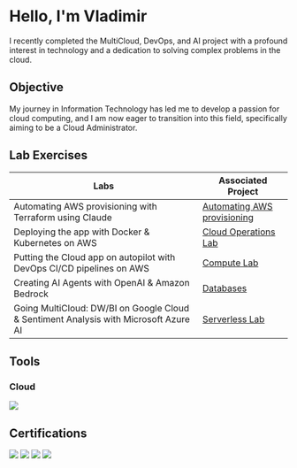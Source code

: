 # Hello, I'm Vladimir
I recently completed the MultiCloud, DevOps, and AI project with a profound interest in technology and a dedication to solving complex problems in the cloud.

## Objective
My journey in Information Technology has led me to develop a passion for cloud computing, and I am now eager to transition into this field, specifically aiming to be a Cloud Administrator.

## Lab Exercises
| Labs                                        | Associated Project         |
|-----------------------------------------------|----------------------------|
| Automating AWS provisioning with Terraform using Claude          | <a href="https://github.com/vladc73/MultiCloud-DevOps-AI-project/blob/main/Automating%20AWS%20Provisioning">Automating AWS provisioning</a>|
| Deploying the app with Docker & Kubernetes on AWS         | <a href="">Cloud Operations Lab</a>|
| Putting the Cloud app on autopilot with DevOps CI/CD pipelines on AWS         | <a href="https://github.com/vladc73/AWS-Cloud-Computing/blob/main/Getting%20Started%20with%20Compute%20Simulation%20Instructions.pdf">Compute Lab</a>|
| Creating AI Agents with OpenAI & Amazon Bedrock     | <a href="">Databases</a>|
| Going MultiCloud: DW/BI on Google Cloud & Sentiment Analysis with Microsoft Azure AI                  | <a href="">Serverless Lab </a>|

## Tools
### Cloud
<div>
    <img src="https://img.shields.io/badge/-AWS_Cloud_Practitioner_Essentials -FF0000?&style=for-the-badge&logo=Amazon&logoColor=black" />
 
</div>

## Certifications
<div>
<img src="https://img.shields.io/badge/-Cybersecurity_Boot_Camp-007ACC?&style=for-the-badge&logo=ZTM_Academy&logoColor=white" />
<img src="https://img.shields.io/badge/-Google_Data_Analytics-FF0000?&style=for-the-badge&logo=Google&logoColor=white" />
<img src="https://img.shields.io/badge/-AWS_Cloud_Practitioner_Essentials -FF0000?&style=for-the-badge&logo=Amazon&logoColor=black" />
<img src="https://img.shields.io/badge/-Microsoft_Azure_Fundamentals -FF0000?&style=for-the-badge&logo=Microsoft&logoColor=blue" />  
</div>


